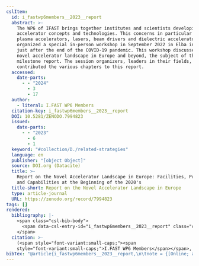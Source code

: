```yaml
---
cslItem:
  id: i_fastwp6members__2023__report
  abstract: >-
    The WP6 of IFAST brings together institutes and scientists developing novel
    accelerator concepts and technologies. This concerns in particular modern
    plasma accelerators, lasers, beam drivers and dielectric accelerators. WP6
    organized a special in-person workshop in September 2022 in Elba in Italy,
    just after the end of the COVID-19 pandemic. This workshop discussed the
    novel accelerator landscape in Europe and beyond, the subject of this
    milestone report. The session organizers, leaders in their fields, have
    contributed the various chapters to this report.
  accessed:
    date-parts:
      - - "2024"
        - 3
        - 17
  author:
    - literal: I.FAST WP6 Members
  citation-key: i_fastwp6members__2023__report
  DOI: 10.5281/ZENODO.7994823
  issued:
    date-parts:
      - - "2023"
        - 6
        - 1
  keyword: "#collection/D./related-strategies"
  language: en
  publisher: "[object Object]"
  source: DOI.org (Datacite)
  title: >-
    Report on the Novel Accelerator Landscape in Europe: Facilities, Projects
    and Capabilities at the Beginning of the 2020's
  title-short: Report on the Novel Accelerator Landscape in Europe
  type: article-journal
  URL: https://zenodo.org/record/7994823
tags: []
rendered:
  bibliography: |-
    <span class="csl-bib-body">
      <span data-csl-entry-id="i_fastwp6members__2023__report" class="csl-entry"><span class='author-bib'>I.FAST WP6 Members</span>. <span class='date-bib'>(2023)</span>. <span class='title'><b><i>Report on the Novel Accelerator Landscape in Europe: Facilities, Projects and Capabilities at the Beginning of the 2020’s</i></b></span>. <span class='URL'><a href='https://doi.org/10.5281/ZENODO.7994823'>LINK</a></span></span>
    </span>
  citation: >-
    (<span style="font-variant:small-caps;"><span
    style="font-variant:small-caps;">I.FAST WP6 Members</span></span>, 2023)
bibTex: "@article{i_fastwp6members__2023__report,\n\tnote = {[Online; accessed 2024-03-17]},\n\tauthor = {{I.FAST WP6 Members}},\n\tdoi = {10.5281/ZENODO.7994823},\n\tyear = {2023},\n\tmonth = {jun 1},\n\tpublisher = {[object Object]},\n\ttitle = {Report on the {Novel} {Accelerator} {Landscape} in {Europe}: Facilities, {Projects} and {Capabilities} at the {Beginning} of the 2020's},\n\turl = {https://zenodo.org/record/7994823},\n}\n\n"
---
```

